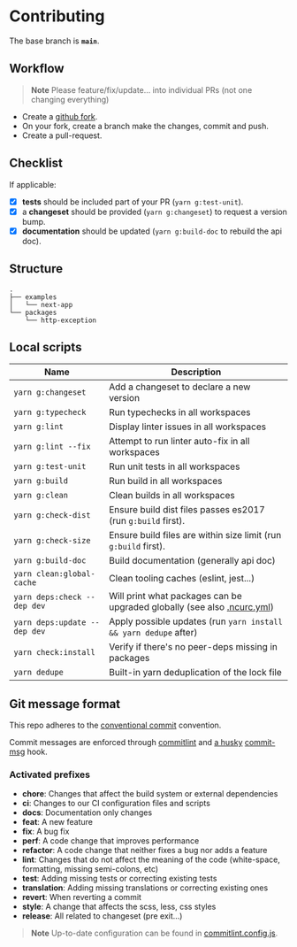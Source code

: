 # Contributing

The base branch is **`main`**.

## Workflow

> **Note**
> Please feature/fix/update... into individual PRs (not one changing everything)

- Create a [github fork](https://docs.github.com/en/get-started/quickstart/fork-a-repo).
- On your fork, create a branch make the changes, commit and push.
- Create a pull-request.

## Checklist

If applicable:

- [x] **tests** should be included part of your PR (`yarn g:test-unit`).
- [x] a **changeset** should be provided (`yarn g:changeset`) to request a version bump.
- [x] **documentation** should be updated (`yarn g:build-doc` to rebuild the api doc).

## Structure

```
.
├── examples
│   └── next-app
└── packages
    └── http-exception
```

## Local scripts

| Name                         | Description                                                                                                                           |
| ---------------------------- | ------------------------------------------------------------------------------------------------------------------------------------- |
| `yarn g:changeset`           | Add a changeset to declare a new version                                                                                              |
| `yarn g:typecheck`           | Run typechecks in all workspaces                                                                                                      |
| `yarn g:lint`                | Display linter issues in all workspaces                                                                                               |
| `yarn g:lint --fix`          | Attempt to run linter auto-fix in all workspaces                                                                                      |
| `yarn g:test-unit`           | Run unit tests in all workspaces                                                                                                      |
| `yarn g:build`               | Run build in all workspaces                                                                                                           |
| `yarn g:clean`               | Clean builds in all workspaces                                                                                                        |
| `yarn g:check-dist`          | Ensure build dist files passes es2017 (run `g:build` first).                                                                          |
| `yarn g:check-size`          | Ensure build files are within size limit (run `g:build` first).                                                                       |
| `yarn g:build-doc`           | Build documentation (generally api doc)                                                                                               |
| `yarn clean:global-cache`    | Clean tooling caches (eslint, jest...)                                                                                                |
| `yarn deps:check --dep dev`  | Will print what packages can be upgraded globally (see also [.ncurc.yml](https://github.com/belgattitude/httpx/blob/main/.ncurc.yml)) |
| `yarn deps:update --dep dev` | Apply possible updates (run `yarn install && yarn dedupe` after)                                                                      |
| `yarn check:install`         | Verify if there's no peer-deps missing in packages                                                                                    |
| `yarn dedupe`                | Built-in yarn deduplication of the lock file                                                                                          |

## Git message format

This repo adheres to the [conventional commit](https://www.conventionalcommits.org/en/v1.0.0/) convention.

Commit messages are enforced through [commitlint](https://github.com/conventional-changelog/commitlint) and [a husky](https://github.com/typicode/husky) [commit-msg](https://github.com/belgattitude/httpx/blob/main/.husky/commit-msg) hook.

### Activated prefixes

- **chore**: Changes that affect the build system or external dependencies
- **ci**: Changes to our CI configuration files and scripts
- **docs**: Documentation only changes
- **feat**: A new feature
- **fix**: A bug fix
- **perf**: A code change that improves performance
- **refactor**: A code change that neither fixes a bug nor adds a feature
- **lint**: Changes that do not affect the meaning of the code (white-space, formatting, missing semi-colons, etc)
- **test**: Adding missing tests or correcting existing tests
- **translation**: Adding missing translations or correcting existing ones
- **revert**: When reverting a commit
- **style**: A change that affects the scss, less, css styles
- **release**: All related to changeset (pre exit...)

> **Note**
> Up-to-date configuration can be found in [commitlint.config.js](https://github.com/belgattitude/httpx/blob/main/commitlint.config.js).
